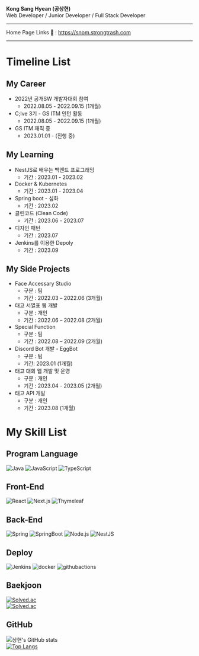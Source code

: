 **Kong Sang Hyean (공상현)** <br>
Web Developer / Junior Developer / Full Stack Developer <br>
***
Home Page Links 🔗 : https://snom.strongtrash.com
***

# Timeline List
## My Career
- 2022년 공개SW 개발자대회 참여
  - 2022.08.05 - 2022.09.15 (1개월)
- C;lve 3기 - GS ITM 인턴 활동
  - 2022.08.05 - 2022.09.15 (1개월)
- GS ITM 재직 중
  - 2023.01.01 - (진행 중)
 
## My Learning
- NestJS로 배우는 백엔드 프로그래밍
    - 기간 : 2023.01 - 2023.02
- Docker & Kubernetes
    - 기간 : 2023.01 - 2023.04
- Spring boot - 심화
    - 기간 : 2023.02
- 클린코드 (Clean Code)
    - 기간 : 2023.06 - 2023.07
- 디자인 패턴
    - 기간 : 2023.07
- Jenkins를 이용한 Depoly
    - 기간 : 2023.09
 
## My Side Projects
- Face Accessary Studio
    - 구분 : 팀
    - 기간 : 2022.03 – 2022.06 (3개월)
- 태고 서열표 웹 개발
    - 구분 : 개인
    - 기간 : 2022.06 – 2022.08 (2개월)
- Special Function
    - 구분 : 팀
    - 기간 : 2022.08 – 2022.09 (2개월)
- Discord Bot 개발 - EggBot
    - 구분 : 팀
    - 기간: 2023.01 (1개월)
- 태고 대회 웹 개발 및 운영
    - 구분 : 개인
    - 기간 : 2023.04 - 2023.05 (2개월)
- 태고 API 개발
    - 구분 : 개인
    - 기간 : 2023.08 (1개월)

# My Skill List
## Program Language
![Java](https://img.shields.io/badge/Java-007396.svg?&style=for-the-badge&logo=Java&logoColor=white)
![JavaScript](https://img.shields.io/badge/JavaScript-F7DF1E.svg?&style=for-the-badge&logo=JavaScript&logoColor=white)
![TypeScript](https://img.shields.io/badge/TypeScript-3178C6.svg?&style=for-the-badge&logo=TypeScript&logoColor=white)

## Front-End
![React](https://img.shields.io/badge/React-61DAFB.svg?&style=for-the-badge&logo=React&logoColor=white)
![Next.js](https://img.shields.io/badge/Next.js-000000.svg?&style=for-the-badge&logo=Next.js&logoColor=white)
![Thymeleaf](https://img.shields.io/badge/Thymeleaf-005F0F.svg?&style=for-the-badge&logo=Thymeleaf&logoColor=white)
## Back-End
![Spring](https://img.shields.io/badge/Spring-6DB33F.svg?&style=for-the-badge&logo=Spring&logoColor=white)
![SpringBoot](https://img.shields.io/badge/SpringBoot-6DB33F.svg?&style=for-the-badge&logo=SpringBoot&logoColor=white)
![Node.js](https://img.shields.io/badge/Node.js-339933.svg?&style=for-the-badge&logo=Node.js&logoColor=white) 
![NestJS](https://img.shields.io/badge/NestJS-E0234E.svg?&style=for-the-badge&logo=NestJS&logoColor=white)
## Deploy
![Jenkins](https://img.shields.io/badge/Jenkins-D24939.svg?&style=for-the-badge&logo=Jenkins&logoColor=white)
![docker](https://img.shields.io/badge/docker-2496ED.svg?&style=for-the-badge&logo=docker&logoColor=white) 
![githubactions](https://img.shields.io/badge/githubactions-2088FF.svg?&style=for-the-badge&logo=githubactions&logoColor=white)
## Baekjoon
[![Solved.ac](http://mazassumnida.wtf/api/v2/generate_badge?boj=rekarome)](https://solved.ac/rekarome)<br/>
[![Solved.ac](http://mazassumnida.wtf/api/mini/generate_badge?boj=rekarome)](https://solved.ac/rekarome)
## GitHub
![상현's GitHub stats](https://github-readme-stats.vercel.app/api?username=kongsanggun&show_icons=true&theme=tokyonight)<br/>
[![Top Langs](https://github-readme-stats.vercel.app/api/top-langs/?username=kongsanggun&theme=tokyonight)](https://github.com/kongsanggun/github-readme-stats)

